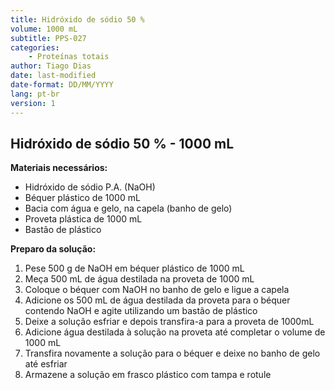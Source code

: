 ```yaml
---
title: Hidróxido de sódio 50 %
volume: 1000 mL
subtitle: PPS-027
categories:
    - Proteínas totais
author: Tiago Dias
date: last-modified
date-format: DD/MM/YYYY
lang: pt-br
version: 1
---
```


## Hidróxido de sódio 50 % - 1000 mL

**Materiais necessários:**

- Hidróxido de sódio P.A. (NaOH)
- Béquer plástico de 1000 mL
- Bacia com água e gelo, na capela (banho de gelo)
- Proveta plástica de 1000 mL
- Bastão de plástico

**Preparo da solução:**

1. Pese 500 g de NaOH em béquer plástico de 1000 mL
2. Meça 500 mL de água destilada na proveta de 1000 mL
3. Coloque o béquer com NaOH no banho de gelo e ligue a capela
4. Adicione os 500 mL de água destilada da proveta para o béquer contendo NaOH e agite utilizando um bastão de plástico
5. Deixe a solução esfriar e depois transfira-a para a proveta de 1000mL
6. Adicione água destilada à solução na proveta até completar o volume de 1000 mL
7. Transfira novamente a solução para o béquer e deixe no banho de gelo até esfriar
8. Armazene a solução em frasco plástico com tampa e rotule
